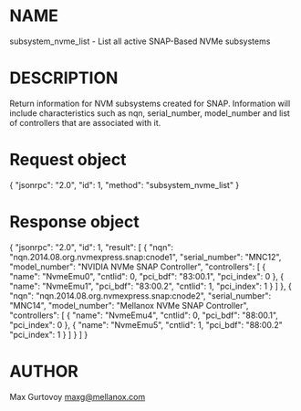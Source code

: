 # NAME

subsystem_nvme_list - List all active SNAP-Based NVMe subsystems

# DESCRIPTION

Return information for NVM subsystems created for SNAP. Information will
include characteristics such as nqn, serial_number, model_number and list
of controllers that are associated with it.

# Request object

{
  "jsonrpc": "2.0",
  "id": 1,
  "method": "subsystem_nvme_list"
}

# Response object

{
  "jsonrpc": "2.0",
  "id": 1,
  "result": [
    {
      "nqn": "nqn.2014.08.org.nvmexpress.snap:cnode1",
      "serial_number": "MNC12",
      "model_number": "NVIDIA NVMe SNAP Controller",
      "controllers": [
        {
          "name": "NvmeEmu0",
          "cntlid": 0,
          "pci_bdf": "83:00.1",
          "pci_index": 0
        },
        {
          "name": "NvmeEmu1",
          "pci_bdf": "83:00.2",
          "cntlid": 1,
          "pci_index": 1
        }
      ]
    },
    {
      "nqn": "nqn.2014.08.org.nvmexpress.snap:cnode2",
      "serial_number": "MNC14",
      "model_number": "Mellanox NVMe SNAP Controller",
      "controllers": [
        {
          "name": "NvmeEmu4",
          "cntlid": 0,
          "pci_bdf": "88:00.1",
          "pci_index": 0
        },
        {
          "name": "NvmeEmu5",
          "cntlid": 1,
          "pci_bdf": "88:00.2"
          "pci_index": 1
        }
      ]
    }
  ]
}


# AUTHOR

Max Gurtovoy <maxg@mellanox.com>
